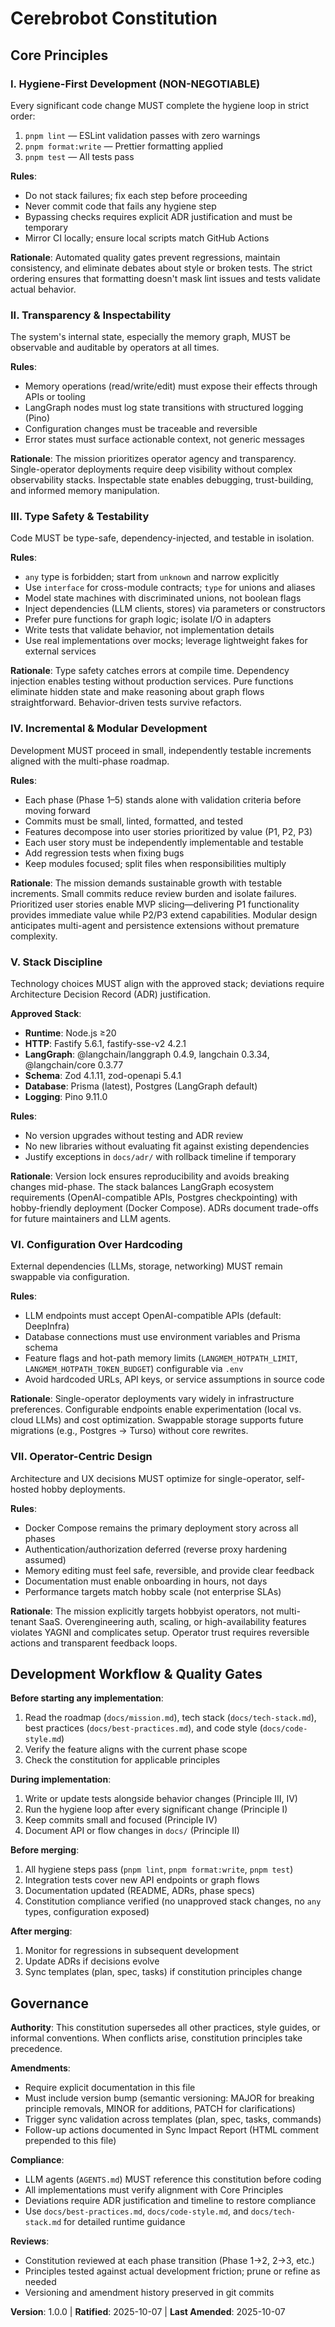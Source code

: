 <!--
SYNC IMPACT REPORT
==================
Version change: [TEMPLATE] → 1.0.0
Action: Initial constitution ratification

Principles defined:
- I. Hygiene-First Development (NON-NEGOTIABLE)
- II. Transparency & Inspectability
- III. Type Safety & Testability
- IV. Incremental & Modular Development
- V. Stack Discipline
- VI. Configuration Over Hardcoding
- VII. Operator-Centric Design

Sections added:
- Core Principles (7 principles)
- Development Workflow & Quality Gates
- Governance

Templates requiring updates:
- ✅ plan-template.md: Constitution Check section aligns with principles
- ✅ spec-template.md: User scenarios enforce testability (Principle IV)
- ✅ tasks-template.md: Task organization supports incremental delivery (Principle IV)

Follow-up actions:
- None - all principles are concrete and actionable

Rationale for version 1.0.0:
- First formal ratification of project constitution
- Establishes foundational governance framework
- All principles extracted from existing project documentation
-->

# Cerebrobot Constitution

## Core Principles

### I. Hygiene-First Development (NON-NEGOTIABLE)

Every significant code change MUST complete the hygiene loop in strict order:

1. `pnpm lint` — ESLint validation passes with zero warnings
2. `pnpm format:write` — Prettier formatting applied
3. `pnpm test` — All tests pass

**Rules**:
- Do not stack failures; fix each step before proceeding
- Never commit code that fails any hygiene step
- Bypassing checks requires explicit ADR justification and must be temporary
- Mirror CI locally; ensure local scripts match GitHub Actions

**Rationale**: Automated quality gates prevent regressions, maintain consistency, and eliminate debates about style or broken tests. The strict ordering ensures that formatting doesn't mask lint issues and tests validate actual behavior.

### II. Transparency & Inspectability

The system's internal state, especially the memory graph, MUST be observable and auditable by operators at all times.

**Rules**:
- Memory operations (read/write/edit) must expose their effects through APIs or tooling
- LangGraph nodes must log state transitions with structured logging (Pino)
- Configuration changes must be traceable and reversible
- Error states must surface actionable context, not generic messages

**Rationale**: The mission prioritizes operator agency and transparency. Single-operator deployments require deep visibility without complex observability stacks. Inspectable state enables debugging, trust-building, and informed memory manipulation.

### III. Type Safety & Testability

Code MUST be type-safe, dependency-injected, and testable in isolation.

**Rules**:
- `any` type is forbidden; start from `unknown` and narrow explicitly
- Use `interface` for cross-module contracts; `type` for unions and aliases
- Model state machines with discriminated unions, not boolean flags
- Inject dependencies (LLM clients, stores) via parameters or constructors
- Prefer pure functions for graph logic; isolate I/O in adapters
- Write tests that validate behavior, not implementation details
- Use real implementations over mocks; leverage lightweight fakes for external services

**Rationale**: Type safety catches errors at compile time. Dependency injection enables testing without production services. Pure functions eliminate hidden state and make reasoning about graph flows straightforward. Behavior-driven tests survive refactors.

### IV. Incremental & Modular Development

Development MUST proceed in small, independently testable increments aligned with the multi-phase roadmap.

**Rules**:
- Each phase (Phase 1–5) stands alone with validation criteria before moving forward
- Commits must be small, linted, formatted, and tested
- Features decompose into user stories prioritized by value (P1, P2, P3)
- Each user story must be independently implementable and testable
- Add regression tests when fixing bugs
- Keep modules focused; split files when responsibilities multiply

**Rationale**: The mission demands sustainable growth with testable increments. Small commits reduce review burden and isolate failures. Prioritized user stories enable MVP slicing—delivering P1 functionality provides immediate value while P2/P3 extend capabilities. Modular design anticipates multi-agent and persistence extensions without premature complexity.

### V. Stack Discipline

Technology choices MUST align with the approved stack; deviations require Architecture Decision Record (ADR) justification.

**Approved Stack**:
- **Runtime**: Node.js ≥20
- **HTTP**: Fastify 5.6.1, fastify-sse-v2 4.2.1
- **LangGraph**: @langchain/langgraph 0.4.9, langchain 0.3.34, @langchain/core 0.3.77
- **Schema**: Zod 4.1.11, zod-openapi 5.4.1
- **Database**: Prisma (latest), Postgres (LangGraph default)
- **Logging**: Pino 9.11.0

**Rules**:
- No version upgrades without testing and ADR review
- No new libraries without evaluating fit against existing dependencies
- Justify exceptions in `docs/adr/` with rollback timeline if temporary

**Rationale**: Version lock ensures reproducibility and avoids breaking changes mid-phase. The stack balances LangGraph ecosystem requirements (OpenAI-compatible APIs, Postgres checkpointing) with hobby-friendly deployment (Docker Compose). ADRs document trade-offs for future maintainers and LLM agents.

### VI. Configuration Over Hardcoding

External dependencies (LLMs, storage, networking) MUST remain swappable via configuration.

**Rules**:
- LLM endpoints must accept OpenAI-compatible APIs (default: DeepInfra)
- Database connections must use environment variables and Prisma schema
- Feature flags and hot-path memory limits (`LANGMEM_HOTPATH_LIMIT`, `LANGMEM_HOTPATH_TOKEN_BUDGET`) configurable via `.env`
- Avoid hardcoded URLs, API keys, or service assumptions in source code

**Rationale**: Single-operator deployments vary widely in infrastructure preferences. Configurable endpoints enable experimentation (local vs. cloud LLMs) and cost optimization. Swappable storage supports future migrations (e.g., Postgres → Turso) without core rewrites.

### VII. Operator-Centric Design

Architecture and UX decisions MUST optimize for single-operator, self-hosted hobby deployments.

**Rules**:
- Docker Compose remains the primary deployment story across all phases
- Authentication/authorization deferred (reverse proxy hardening assumed)
- Memory editing must feel safe, reversible, and provide clear feedback
- Documentation must enable onboarding in hours, not days
- Performance targets match hobby scale (not enterprise SLAs)

**Rationale**: The mission explicitly targets hobbyist operators, not multi-tenant SaaS. Overengineering auth, scaling, or high-availability features violates YAGNI and complicates setup. Operator trust requires reversible actions and transparent feedback loops.

## Development Workflow & Quality Gates

**Before starting any implementation**:
1. Read the roadmap (`docs/mission.md`), tech stack (`docs/tech-stack.md`), best practices (`docs/best-practices.md`), and code style (`docs/code-style.md`)
2. Verify the feature aligns with the current phase scope
3. Check the constitution for applicable principles

**During implementation**:
1. Write or update tests alongside behavior changes (Principle III, IV)
2. Run the hygiene loop after every significant change (Principle I)
3. Keep commits small and focused (Principle IV)
4. Document API or flow changes in `docs/` (Principle II)

**Before merging**:
1. All hygiene steps pass (`pnpm lint`, `pnpm format:write`, `pnpm test`)
2. Integration tests cover new API endpoints or graph flows
3. Documentation updated (README, ADRs, phase specs)
4. Constitution compliance verified (no unapproved stack changes, no `any` types, configuration exposed)

**After merging**:
1. Monitor for regressions in subsequent development
2. Update ADRs if decisions evolve
3. Sync templates (plan, spec, tasks) if constitution principles change

## Governance

**Authority**: This constitution supersedes all other practices, style guides, or informal conventions. When conflicts arise, constitution principles take precedence.

**Amendments**:
- Require explicit documentation in this file
- Must include version bump (semantic versioning: MAJOR for breaking principle removals, MINOR for additions, PATCH for clarifications)
- Trigger sync validation across templates (plan, spec, tasks, commands)
- Follow-up actions documented in Sync Impact Report (HTML comment prepended to this file)

**Compliance**:
- LLM agents (`AGENTS.md`) MUST reference this constitution before coding
- All implementations must verify alignment with Core Principles
- Deviations require ADR justification and timeline to restore compliance
- Use `docs/best-practices.md`, `docs/code-style.md`, and `docs/tech-stack.md` for detailed runtime guidance

**Reviews**:
- Constitution reviewed at each phase transition (Phase 1→2, 2→3, etc.)
- Principles tested against actual development friction; prune or refine as needed
- Versioning and amendment history preserved in git commits

**Version**: 1.0.0 | **Ratified**: 2025-10-07 | **Last Amended**: 2025-10-07